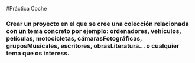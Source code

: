 #Práctica  Coche
###  Crear un proyecto en el que se cree una colección relacionada con un tema concreto por ejemplo: ordenadores, vehículos, películas, motocicletas, cámarasFotográficas, gruposMusicales, escritores, obrasLiteratura... o cualquier tema que os interess.
